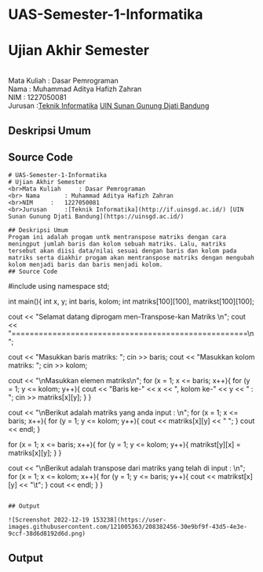 # UAS-Semester-1-Informatika
# Ujian Akhir Semester 
<br>Mata Kuliah 	: Dasar Pemrograman
<br> Nama		: Muhammad Aditya Hafizh Zahran
<br>NIM		:	1227050081
<br>Jurusan		:[Teknik Informatika](http://if.uinsgd.ac.id/) [UIN Sunan Gunung Djati Bandung](https://uinsgd.ac.id/) 

## Deskripsi Umum

## Source Code

```
# UAS-Semester-1-Informatika
# Ujian Akhir Semester 
<br>Mata Kuliah 	: Dasar Pemrograman
<br> Nama		: Muhammad Aditya Hafizh Zahran
<br>NIM		:	1227050081
<br>Jurusan		:[Teknik Informatika](http://if.uinsgd.ac.id/) [UIN Sunan Gunung Djati Bandung](https://uinsgd.ac.id/) 

## Deskripsi Umum
Progam ini adalah progam untk mentranspose matriks dengan cara meningput jumlah baris dan kolom sebuah matriks. Lalu, matriks tersebut akan diisi data/nilai sesuai dengan baris dan kolom pada matriks serta diakhir progam akan mentranspose matriks dengan mengubah kolom menjadi baris dan baris menjadi kolom.
## Source Code

```
#include <iostream>
using namespace std;

int main(){
  int x, y; 
  int baris, kolom; 
  int matriks[100][100], matrikst[100][100];
  
  cout << "Selamat datang diprogam men-Transpose-kan Matriks \n";
  cout << "====================================================\n";
  
  cout << "Masukkan baris matriks: ";
  cin >> baris;
  cout << "Masukkan kolom matriks: ";
  cin >> kolom;

  cout << "\nMasukkan elemen matriks\n";
  for (x = 1; x <= baris; x++){
    for (y = 1; y <= kolom; y++){
      cout << "Baris ke-" << x << ", kolom ke-" << y << " : ";
      cin  >> matriks[x][y];
    }
  }
  
  cout << "\nBerikut adalah matriks yang anda input : \n";
  for (x = 1; x <= baris; x++){
    for (y = 1; y <= kolom; y++){
      cout << matriks[x][y] << " ";
    }
    cout << endl;
  }
  
  for (x = 1; x <= baris; x++){
    for (y = 1; y <= kolom; y++){
      matrikst[y][x] = matriks[x][y];
    }
  }
  
  cout << "\nBerikut adalah transpose dari matriks yang telah di input : \n";
  for (x = 1; x <= kolom; x++){
    for (y = 1; y <= baris; y++){
      cout << matrikst[x][y] << "\t";
    }
    cout << endl;
  }
}
```

## Output

![Screenshot 2022-12-19 153238](https://user-images.githubusercontent.com/121005363/208382456-30e9bf9f-43d5-4e3e-9ccf-38d6d8192d6d.png)

```

## Output


